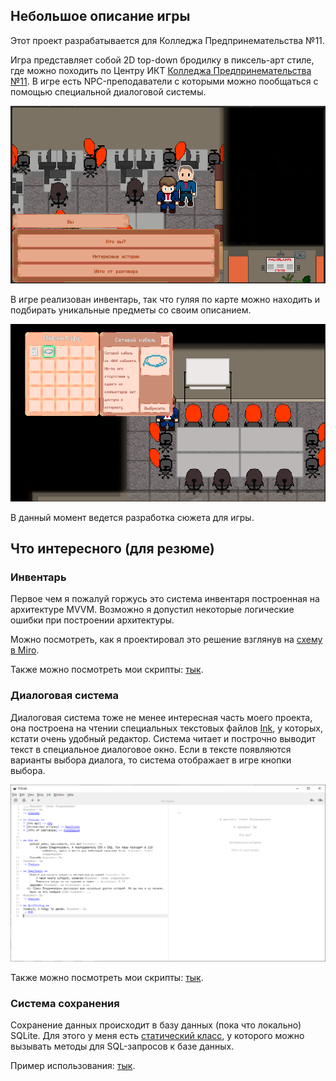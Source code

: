 Небольшое описание игры
-----------------------------------
Этот проект разрабатывается для Колледжа Предпринемательства №11.

Игра представляет собой 2D top-down бродилку в пиксель-арт стиле, где можно походить по Центру ИКТ [Колледжа Предпринемательства №11](https://kp11.mskobr.ru). 
В игре есть NPC-преподаватели с которыми можно пообщаться с помощью специальной диалоговой системы.

![1](https://github.com/lansmaster/2DGameKP11/raw/main/ReadmeResourses/1.png)

В игре реализован инвентарь, так что гуляя по карте можно находить и подбирать уникальные предметы со своим описанием.

![2](https://github.com/lansmaster/2DGameKP11/raw/main/ReadmeResourses/2.png)

В данный момент ведется разработка сюжета для игры.

Что интересного (для резюме)
-----------------------------------
### Инвентарь
Первое чем я пожалуй горжусь это система инвентаря построенная на архитектуре MVVM. 
Возможно я допустил некоторые логические ошибки при построении архитектуры.

Можно посмотреть, как я проектировал это решение взглянув на [схему в Miro](https://miro.com/app/board/uXjVN2lEhPA=/?share_link_id=662301320840).

Также можно посмотреть мои скрипты: [тык](https://github.com/lansmaster/2DGameKP11/tree/main/Assets/Scripts/Game/Inventory%20(MVVM)).

### Диалоговая система
Диалоговая система тоже не менее интересная часть моего проекта, она построена на чтении специальных текстовых файлов [Ink](https://www.inklestudios.com/ink), у которых, кстати очень удобный редактор. 
Система читает и построчно выводит текст в специальное диалоговое окно. 
Если в тексте появляются варианты выбора диалога, то система отображает в игре кнопки выбора.

![3](https://github.com/lansmaster/2DGameKP11/raw/main/ReadmeResourses/3.png)

Также можно посмотреть мои скрипты: [тык](https://github.com/lansmaster/2DGameKP11/tree/main/Assets/Scripts/Game/Dialogue).

### Система сохранения
Сохранение данных происходит в базу данных (пока что локально) SQLite. 
Для этого у меня есть [статический класс](https://github.com/lansmaster/2DGameKP11/blob/main/Assets/Scripts/Game/DataBases/DataBase.cs), у которого можно вызывать методы для SQL-запросов к базе данных.

Пример использования: [тык](https://github.com/lansmaster/2DGameKP11/blob/main/Assets/Scripts/Game/Player/Player.cs).

